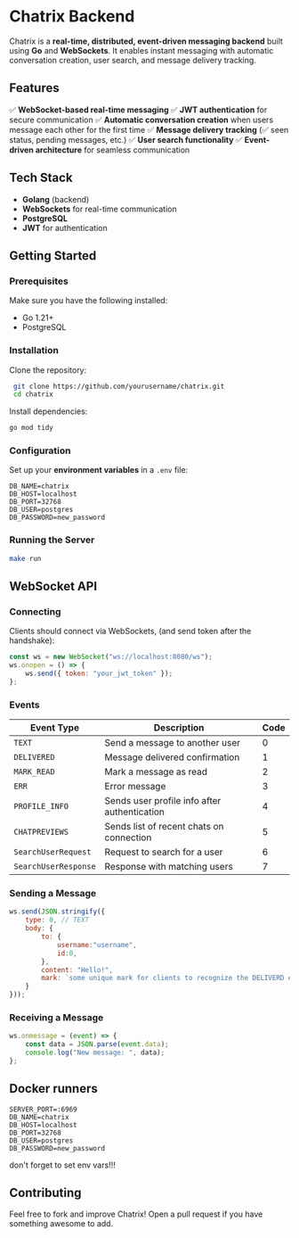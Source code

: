 # Chatrix Backend

Chatrix is a **real-time, distributed, event-driven messaging backend** built using **Go** and **WebSockets**. It enables instant messaging with automatic conversation creation, user search, and message delivery tracking.

## Features

✅ **WebSocket-based real-time messaging**
✅ **JWT authentication** for secure communication
✅ **Automatic conversation creation** when users message each other for the first time
✅ **Message delivery tracking** (✅ seen status, pending messages, etc.)
✅ **User search functionality**
✅ **Event-driven architecture** for seamless communication

## Tech Stack

- **Golang** (backend)
- **WebSockets** for real-time communication
- **PostgreSQL** 
- **JWT** for authentication

## Getting Started

### Prerequisites
Make sure you have the following installed:
- Go 1.21+
- PostgreSQL

### Installation

Clone the repository:
```sh
 git clone https://github.com/yourusername/chatrix.git
 cd chatrix
```

Install dependencies:
```sh
go mod tidy
```

### Configuration

Set up your **environment variables** in a `.env` file:
```
DB_NAME=chatrix
DB_HOST=localhost
DB_PORT=32768
DB_USER=postgres
DB_PASSWORD=new_password
```

### Running the Server
```sh
make run
```

## WebSocket API

### Connecting
Clients should connect via WebSockets, (and send token after the handshake):
```js
const ws = new WebSocket("ws://localhost:8080/ws");
ws.onopen = () => {
    ws.send({ token: "your_jwt_token" });
};
```

### Events

| Event Type         | Description                                      | Code |
|--------------------|--------------------------------------------------|------|
| `TEXT`            | Send a message to another user                   | 0    |
| `DELIVERED`       | Message delivered confirmation                    | 1    |
| `MARK_READ`       | Mark a message as read                           | 2    |
| `ERR`             | Error message                                    | 3    |
| `PROFILE_INFO`    | Sends user profile info after authentication      | 4    |
| `CHATPREVIEWS`    | Sends list of recent chats on connection          | 5    |
| `SearchUserRequest`  | Request to search for a user                     | 6    |
| `SearchUserResponse` | Response with matching users                    | 7    |

### Sending a Message
```js
ws.send(JSON.stringify({
    type: 0, // TEXT
    body: {
        to: {
            username:"username",
            id:0,
        },
        content: "Hello!",
        mark: `some unique mark for clients to recognize the DELIVERD event for this message`
    }
}));
```

### Receiving a Message
```js
ws.onmessage = (event) => {
    const data = JSON.parse(event.data);
    console.log("New message: ", data);
};
```

## Docker runners 

```
SERVER_PORT=:6969
DB_NAME=chatrix
DB_HOST=localhost
DB_PORT=32768
DB_USER=postgres
DB_PASSWORD=new_password
```
don't forget to set env vars!!!

## Contributing
Feel free to fork and improve Chatrix! Open a pull request if you have something awesome to add.

